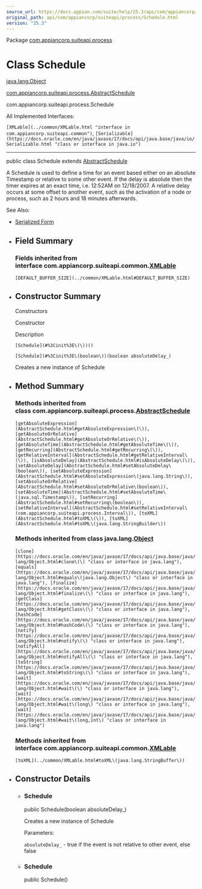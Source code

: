 ```yaml
---
source_url: https://docs.appian.com/suite/help/25.3/api/com/appiancorp/suiteapi/process/Schedule.html
original_path: api/com/appiancorp/suiteapi/process/Schedule.html
version: "25.3"
---
```


Package [com.appiancorp.suiteapi.process](package-summary.html)

# Class Schedule

[java.lang.Object](https://docs.oracle.com/en/java/javase/17/docs/api/java.base/java/lang/Object.html "class or interface in java.lang")

[com.appiancorp.suiteapi.process.AbstractSchedule](AbstractSchedule.html "class in com.appiancorp.suiteapi.process")

com.appiancorp.suiteapi.process.Schedule

All Implemented Interfaces:

`[XMLable](../common/XMLable.html "interface in com.appiancorp.suiteapi.common")`, `[Serializable](https://docs.oracle.com/en/java/javase/17/docs/api/java.base/java/io/Serializable.html "class or interface in java.io")`

* * *

public class Schedule extends [AbstractSchedule](AbstractSchedule.html "class in com.appiancorp.suiteapi.process")

A Schedule is used to define a time for an event based either on an absolute Timestamp or relative to some other event. If the delay is absolute then the timer expires at an exact time, i.e. 12:52AM on 12/18/2007. A relative delay occurs at some offset to another event, such as the activation of a node or process, such as 2 hours and 18 minutes afterwards.

See Also:

-   [Serialized Form](../../../../serialized-form.html#com.appiancorp.suiteapi.process.Schedule)

-   ## Field Summary

    ### Fields inherited from interface com.appiancorp.suiteapi.common.[XMLable](../common/XMLable.html "interface in com.appiancorp.suiteapi.common")

    `[DEFAULT_BUFFER_SIZE](../common/XMLable.html#DEFAULT_BUFFER_SIZE)`

-   ## Constructor Summary

    Constructors

    Constructor

    Description

    `[Schedule](#%3Cinit%3E\(\))()`

    `[Schedule](#%3Cinit%3E\(boolean\))(boolean absoluteDelay_)`

    Creates a new instance of Schedule

-   ## Method Summary

    ### Methods inherited from class com.appiancorp.suiteapi.process.[AbstractSchedule](AbstractSchedule.html "class in com.appiancorp.suiteapi.process")

    `[getAbsoluteExpression](AbstractSchedule.html#getAbsoluteExpression\(\)), [getAbsoluteOrRelative](AbstractSchedule.html#getAbsoluteOrRelative\(\)), [getAbsoluteTime](AbstractSchedule.html#getAbsoluteTime\(\)), [getRecurring](AbstractSchedule.html#getRecurring\(\)), [getRelativeInterval](AbstractSchedule.html#getRelativeInterval\(\)), [isAbsoluteDelay](AbstractSchedule.html#isAbsoluteDelay\(\)), [setAbsoluteDelay](AbstractSchedule.html#setAbsoluteDelay\(boolean\)), [setAbsoluteExpression](AbstractSchedule.html#setAbsoluteExpression\(java.lang.String\)), [setAbsoluteOrRelative](AbstractSchedule.html#setAbsoluteOrRelative\(boolean\)), [setAbsoluteTime](AbstractSchedule.html#setAbsoluteTime\(java.sql.Timestamp\)), [setRecurring](AbstractSchedule.html#setRecurring\(boolean\)), [setRelativeInterval](AbstractSchedule.html#setRelativeInterval\(com.appiancorp.suiteapi.process.Interval\)), [toXML](AbstractSchedule.html#toXML\(\)), [toXML](AbstractSchedule.html#toXML\(java.lang.StringBuilder\))`

    ### Methods inherited from class java.lang.[Object](https://docs.oracle.com/en/java/javase/17/docs/api/java.base/java/lang/Object.html "class or interface in java.lang")

    `[clone](https://docs.oracle.com/en/java/javase/17/docs/api/java.base/java/lang/Object.html#clone\(\) "class or interface in java.lang"), [equals](https://docs.oracle.com/en/java/javase/17/docs/api/java.base/java/lang/Object.html#equals\(java.lang.Object\) "class or interface in java.lang"), [finalize](https://docs.oracle.com/en/java/javase/17/docs/api/java.base/java/lang/Object.html#finalize\(\) "class or interface in java.lang"), [getClass](https://docs.oracle.com/en/java/javase/17/docs/api/java.base/java/lang/Object.html#getClass\(\) "class or interface in java.lang"), [hashCode](https://docs.oracle.com/en/java/javase/17/docs/api/java.base/java/lang/Object.html#hashCode\(\) "class or interface in java.lang"), [notify](https://docs.oracle.com/en/java/javase/17/docs/api/java.base/java/lang/Object.html#notify\(\) "class or interface in java.lang"), [notifyAll](https://docs.oracle.com/en/java/javase/17/docs/api/java.base/java/lang/Object.html#notifyAll\(\) "class or interface in java.lang"), [toString](https://docs.oracle.com/en/java/javase/17/docs/api/java.base/java/lang/Object.html#toString\(\) "class or interface in java.lang"), [wait](https://docs.oracle.com/en/java/javase/17/docs/api/java.base/java/lang/Object.html#wait\(\) "class or interface in java.lang"), [wait](https://docs.oracle.com/en/java/javase/17/docs/api/java.base/java/lang/Object.html#wait\(long\) "class or interface in java.lang"), [wait](https://docs.oracle.com/en/java/javase/17/docs/api/java.base/java/lang/Object.html#wait\(long,int\) "class or interface in java.lang")`

    ### Methods inherited from interface com.appiancorp.suiteapi.common.[XMLable](../common/XMLable.html "interface in com.appiancorp.suiteapi.common")

    `[toXML](../common/XMLable.html#toXML\(java.lang.StringBuffer\))`

-   ## Constructor Details

    -   ### Schedule

        public Schedule(boolean absoluteDelay\_)

        Creates a new instance of Schedule

        Parameters:

        `absoluteDelay_` - true if the event is not relative to other event, else false

    -   ### Schedule

        public Schedule()